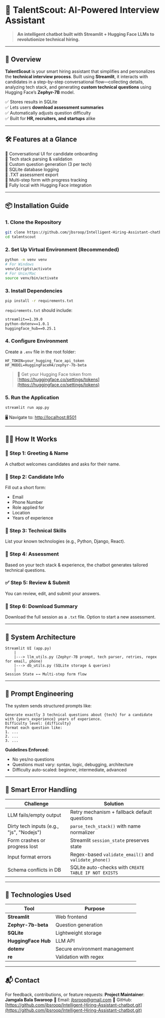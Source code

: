 # 🧠 TalentScout: AI-Powered Interview Assistant

> **An intelligent chatbot built with Streamlit + Hugging Face LLMs to revolutionize technical hiring.**

---

## 🚀 Overview

**TalentScout** is your smart hiring assistant that simplifies and personalizes the **technical interview process**. Built using **Streamlit**, it interacts with candidates in a step-by-step conversational flow—collecting details, analyzing tech stack, and generating **custom technical questions** using Hugging Face’s **Zephyr-7B** model.

✅ Stores results in SQLite    
✅ Lets users **download assessment summaries**    
✅ Automatically adjusts question difficulty    
✅ Built for **HR, recruiters, and startups** alike    

---

## 🛠️ Features at a Glance

🔹 Conversational UI for candidate onboarding    
🔹 Tech stack parsing & validation    
🔹 Custom question generation (3 per tech)    
🔹 SQLite database logging    
🔹 .TXT assessment export    
🔹 Multi-step form with progress tracking    
🔹 Fully local with Hugging Face integration    

---

## 📦 Installation Guide

### 1. Clone the Repository

```bash
git clone https://github.com/jbsroop/Intelligent-Hiring-Assistant-chatbot.git
cd talentscout
```

### 2. Set Up Virtual Environment (Recommended)

```bash
python -m venv venv
# For Windows
venv\Scripts\activate
# For Unix/Mac
source venv/bin/activate
```

### 3. Install Dependencies

```bash
pip install -r requirements.txt
```

`requirements.txt` should include:

```txt
streamlit==1.39.0
python-dotenv==1.0.1
huggingface_hub==0.25.1
```

### 4. Configure Environment

Create a `.env` file in the root folder:

```
HF_TOKEN=your_hugging_face_api_token
HF_MODEL=HuggingFaceH4/zephyr-7b-beta
```

> 🔐 Get your Hugging Face token from [https://huggingface.co/settings/tokens](https://huggingface.co/settings/tokens)

### 5. Run the Application

```bash
streamlit run app.py
```

🖥️ Navigate to: [http://localhost:8501](http://localhost:8501)

---

## 🧑‍💻 How It Works

### 👋 Step 1: Greeting & Name

A chatbot welcomes candidates and asks for their name.

### 📇 Step 2: Candidate Info

Fill out a short form:

* Email
* Phone Number
* Role applied for
* Location
* Years of experience

### 🧠 Step 3: Technical Skills

List your known technologies (e.g., Python, Django, React).

### 🧪 Step 4: Assessment

Based on your tech stack & experience, the chatbot generates tailored technical questions.

### ✅ Step 5: Review & Submit

You can review, edit, and submit your answers.

### 📄 Step 6: Download Summary

Download the full session as a `.txt` file. Option to start a new assessment.

---

## 🧱 System Architecture

```
Streamlit UI (app.py)
    |
    |---> llm_utils.py (Zephyr-7B prompt, tech parser, retries, regex for email, phone)
    |---> db_utils.py (SQLite storage & queries)
    |
Session State ←→ Multi-step form flow
```

---

## 🤖 Prompt Engineering

The system sends structured prompts like:

```text
Generate exactly 3 technical questions about {tech} for a candidate with {years_experience} years of experience.
Difficulty level: {difficulty}
Format each question like:
1. ...
2. ...
3. ...
```

**Guidelines Enforced:**

* No yes/no questions
* Questions must vary: syntax, logic, debugging, architecture
* Difficulty auto-scaled: beginner, intermediate, advanced

---

## 🧠 Smart Error Handling

| Challenge                                | Solution                                              |
| ---------------------------------------- | ----------------------------------------------------- |
| LLM fails/empty output                   | Retry mechanism + fallback default questions          |
| Dirty tech inputs (e.g., "js", "Nodejs") | `parse_tech_stack()` with name normalizer             |
| Form crashes or progress lost            | Streamlit `session_state` preserves state             |
| Input format errors                      | Regex-based `validate_email()` and `validate_phone()` |
| Schema conflicts in DB                   | SQLite auto-checks with `CREATE TABLE IF NOT EXISTS`  |

---

## 🧩 Technologies Used

| Tool                | Purpose                       |
| ------------------- | ----------------------------- |
| **Streamlit**       | Web frontend                  |
| **Zephyr-7b-beta**  | Question generation           |
| **SQLite**          | Lightweight storage           |
| **HuggingFace Hub** | LLM API                       |
| **dotenv**          | Secure environment management |
| **re**              | Validation with regex         |

---

## 📬 Contact

For feedback, contributions, or feature requests:
**Project Maintainer**: **Jamgala Bala Swaroop**
📧 Email: [jbsroop@gmail.com](mailto:jbsroop@gmail.com)
🔗 GitHub: [https://github.com/jbsroop/Intelligent-Hiring-Assistant-chatbot.git](https://github.com/jbsroop/Intelligent-Hiring-Assistant-chatbot.git)
